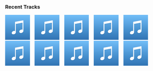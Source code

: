 ### Recent Tracks
[<img src='https://github.com/atfinke/atfinke/blob/master/placeholder.jpeg?raw=true' width='16%' height='16%' alt='I See the Light'>](https://www.last.fm/music/disney%2bpeaceful%2bpiano/_/i%2bsee%2bthe%2blight)&nbsp;&nbsp;&nbsp;&nbsp;[<img src='https://github.com/atfinke/atfinke/blob/master/placeholder.jpeg?raw=true' width='16%' height='16%' alt='When She Loved Me'>](https://www.last.fm/music/disney%2bpeaceful%2bpiano/_/when%2bshe%2bloved%2bme)&nbsp;&nbsp;&nbsp;&nbsp;[<img src='https://github.com/atfinke/atfinke/blob/master/placeholder.jpeg?raw=true' width='16%' height='16%' alt='Reflection'>](https://www.last.fm/music/disney%2bpeaceful%2bpiano/_/reflection)&nbsp;&nbsp;&nbsp;&nbsp;[<img src='https://github.com/atfinke/atfinke/blob/master/placeholder.jpeg?raw=true' width='16%' height='16%' alt='How Does A Moment Last Forever'>](https://www.last.fm/music/disney%2bpeaceful%2bpiano/_/how%2bdoes%2ba%2bmoment%2blast%2bforever)&nbsp;&nbsp;&nbsp;&nbsp;[<img src='https://github.com/atfinke/atfinke/blob/master/placeholder.jpeg?raw=true' width='16%' height='16%' alt='The Second Star to the Right'>](https://www.last.fm/music/disney%2bpeaceful%2bpiano/_/the%2bsecond%2bstar%2bto%2bthe%2bright)&nbsp;&nbsp;&nbsp;&nbsp;<br>[<img src='https://github.com/atfinke/atfinke/blob/master/placeholder.jpeg?raw=true' width='16%' height='16%' alt='All Is Found'>](https://www.last.fm/music/disney%2bpeaceful%2bpiano/_/all%2bis%2bfound)&nbsp;&nbsp;&nbsp;&nbsp;[<img src='https://github.com/atfinke/atfinke/blob/master/placeholder.jpeg?raw=true' width='16%' height='16%' alt='Just Around the Riverbend'>](https://www.last.fm/music/disney%2bpeaceful%2bpiano/_/just%2baround%2bthe%2briverbend)&nbsp;&nbsp;&nbsp;&nbsp;[<img src='https://github.com/atfinke/atfinke/blob/master/placeholder.jpeg?raw=true' width='16%' height='16%' alt='Out There'>](https://www.last.fm/music/disney%2bpeaceful%2bpiano/_/out%2bthere)&nbsp;&nbsp;&nbsp;&nbsp;[<img src='https://github.com/atfinke/atfinke/blob/master/placeholder.jpeg?raw=true' width='16%' height='16%' alt='Bella Notte'>](https://www.last.fm/music/disney%2bpeaceful%2bpiano/_/bella%2bnotte)&nbsp;&nbsp;&nbsp;&nbsp;[<img src='https://github.com/atfinke/atfinke/blob/master/placeholder.jpeg?raw=true' width='16%' height='16%' alt='Stay Awake'>](https://www.last.fm/music/disney%2bpeaceful%2bpiano/_/stay%2bawake)&nbsp;&nbsp;&nbsp;&nbsp;<br>